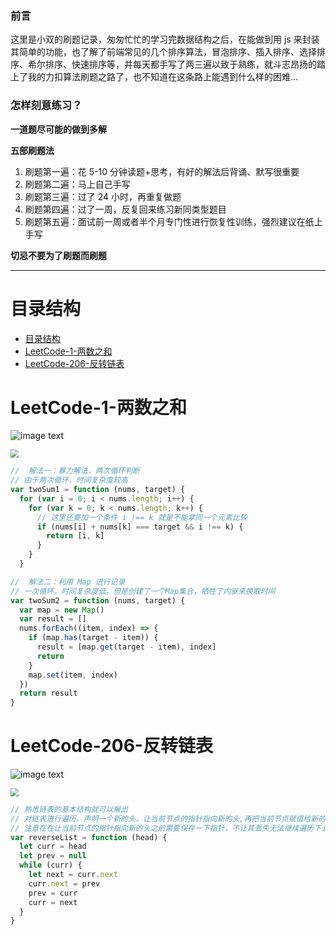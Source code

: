 <!--
 * @Descripttion: 说明
 * @Author: ZXS
 * @Date: 2022-07-29 00:01:33
 * @LastEditors: ZXS
 * @LastEditTime: 2022-07-29 22:40:34
-->

### 前言

这里是小双的刷题记录，匆匆忙忙的学习完数据结构之后，在能做到用 js 来封装其简单的功能，也了解了前端常见的几个排序算法，冒泡排序、插入排序、选择排序、希尔排序、快速排序等，并每天都手写了两三遍以致于熟练，就斗志昂扬的踏上了我的力扣算法刷题之路了，也不知道在这条路上能遇到什么样的困难...

### 怎样刻意练习？

**一道题尽可能的做到多解**

**五部刷题法**

1. 刷题第一遍：花 5-10 分钟读题+思考，有好的解法后背诵、默写很重要
2. 刷题第二遍：马上自己手写
3. 刷题第三遍：过了 24 小时，再重复做题
4. 刷题第四遍：过了一周，反复回来练习新同类型题目
5. 刷题第五遍：面试前一周或者半个月专门性进行恢复性训练，强烈建议在纸上手写

**切忌不要为了刷题而刷题**

---

# 目录结构

- [目录结构](#目录结构)
- [LeetCode-1-两数之和](#leetcode-1-两数之和)
- [LeetCode-206-反转链表](#leetcode-206-反转链表)

# LeetCode-1-两数之和

![image text](https://gitee.com/zxs5188k/LeetCode/raw/master/images/LeetCode-1-两数之和.png)

<img src="C:\Users\小双哥哥\Desktop\LeetCode刷题记录\LeetCode\images\LeetCode-1-两数之和.png" style="zoom:80%;" />

```js
//  解法一：暴力解法，两次循环判断
// 由于两次循环，时间复杂度较高
var twoSum1 = function (nums, target) {
  for (var i = 0; i < nums.length; i++) {
    for (var k = 0; k < nums.length; k++) {
      // 这里还要加一个条件 i !== k 就是不能拿同一个元素比较
      if (nums[i] + nums[k] === target && i !== k) {
        return [i, k]
      }
    }
  }
```

```js
//  解法二：利用 Map 进行记录
// 一次循环，时间复杂度低，但是创建了一个Map集合，牺牲了内驱来换取时间
var twoSum2 = function (nums, target) {
  var map = new Map()
  var result = []
  nums.forEach((item, index) => {
    if (map.has(target - item)) {
      result = [map.get(target - item), index]
      return
    }
    map.set(item, index)
  })
  return result
}
```

# LeetCode-206-反转链表

![image text](https://gitee.com/zxs5188k/LeetCode/raw/master/images/LeetCode-206-反转链表.png)

<img src="C:\Users\小双哥哥\Desktop\LeetCode刷题记录\LeetCode\images\LeetCode-206-反转链表.png" style="zoom:80%;" />

```js
// 熟悉链表的基本结构就可以解出
// 对链表进行遍历，声明一个新的头，让当前节点的指针指向新的头,再把当前节点赋值给新的头
// 注意在在让当前节点的指针指向新的头之前需要保存一下指针，不让其丢失无法继续遍历下去
var reverseList = function (head) {
  let curr = head
  let prev = null
  while (curr) {
    let next = curr.next
    curr.next = prev
    prev = curr
    curr = next
  }
}
```
